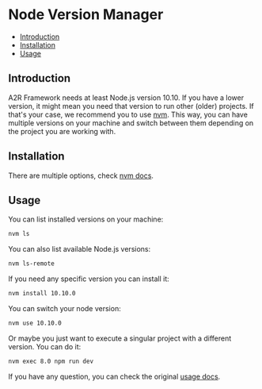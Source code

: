 # Node Version Manager <!-- omit in toc -->

- [Introduction](#introduction)
- [Installation](#installation)
- [Usage](#usage)

## Introduction

A2R Framework needs at least Node.js version 10.10.
If you have a lower version, it might mean you need that version to run other (older) projects.
If that's your case, we recommend you to use [nvm](http://nvm.sh/). This way, you can have multiple versions on your machine and switch between them depending on the project you are working with.

## Installation

There are multiple options, check [nvm docs](https://github.com/nvm-sh/nvm#installation-and-update).

## Usage

You can list installed versions on your machine:

```bash
nvm ls
```

You can also list available Node.js versions:

```bash
nvm ls-remote
```

If you need any specific version you can install it:

```bash
nvm install 10.10.0
```

You can switch your node version:

```bash
nvm use 10.10.0
```

Or maybe you just want to execute a singular project with a different version. You can do it:

```bash
nvm exec 8.0 npm run dev
```

If you have any question, you can check the original [usage docs](https://github.com/nvm-sh/nvm#usage).
